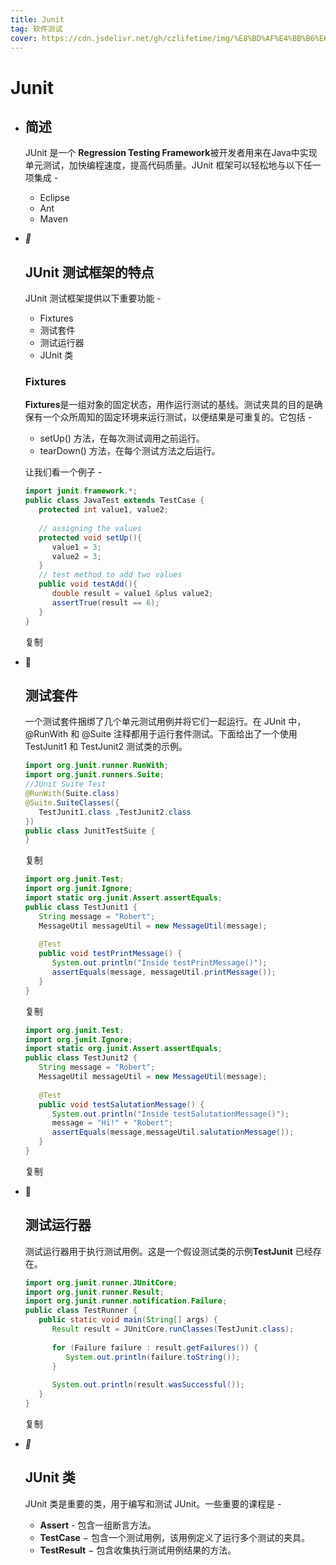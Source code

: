 ```yaml
---
title: Junit
tag: 软件测试
cover: https://cdn.jsdelivr.net/gh/czlifetime/img/%E8%BD%AF%E4%BB%B6%E6%B5%8B%E8%AF%95.jpg
---
```


# Junit

- ## 简述

  JUnit 是一个 **Regression Testing Framework**被开发者用来在Java中实现单元测试，加快编程速度，提高代码质量。JUnit 框架可以轻松地与以下任一项集成 -

  - Eclipse
  - Ant
  - Maven

- **

  ## JUnit 测试框架的特点

  JUnit 测试框架提供以下重要功能 -

  - Fixtures
  - 测试套件
  - 测试运行器
  - JUnit 类

  ### Fixtures

  **Fixtures**是一组对象的固定状态，用作运行测试的基线。测试夹具的目的是确保有一个众所周知的固定环境来运行测试，以便结果是可重复的。它包括 -

  - setUp() 方法，在每次测试调用之前运行。
  - tearDown() 方法，在每个测试方法之后运行。

  让我们看一个例子 -

  ```java
  import junit.framework.*;
  public class JavaTest extends TestCase {
     protected int value1, value2;
     
     // assigning the values
     protected void setUp(){
        value1 = 3;
        value2 = 3;
     }
     // test method to add two values
     public void testAdd(){
        double result = value1 &plus value2;
        assertTrue(result == 6);
     }
  }
  ```

  复制

- 

  ## 测试套件

  一个测试套件捆绑了几个单元测试用例并将它们一起运行。在 JUnit 中，@RunWith 和 @Suite 注释都用于运行套件测试。下面给出了一个使用 TestJunit1 和 TestJunit2 测试类的示例。

  ```java
  import org.junit.runner.RunWith;
  import org.junit.runners.Suite;
  //JUnit Suite Test
  @RunWith(Suite.class)
  @Suite.SuiteClasses({ 
     TestJunit1.class ,TestJunit2.class
  })
  public class JunitTestSuite {
  }
  ```

  复制

  ```java
  import org.junit.Test;
  import org.junit.Ignore;
  import static org.junit.Assert.assertEquals;
  public class TestJunit1 {
     String message = "Robert"; 
     MessageUtil messageUtil = new MessageUtil(message);
     
     @Test
     public void testPrintMessage() {     
        System.out.println("Inside testPrintMessage()");    
        assertEquals(message, messageUtil.printMessage());     
     }
  }
  ```

  复制

  ```java
  import org.junit.Test;
  import org.junit.Ignore;
  import static org.junit.Assert.assertEquals;
  public class TestJunit2 {
     String message = "Robert"; 
     MessageUtil messageUtil = new MessageUtil(message);
   
     @Test
     public void testSalutationMessage() {
        System.out.println("Inside testSalutationMessage()");
        message = "Hi!" + "Robert";
        assertEquals(message,messageUtil.salutationMessage());
     }
  }
  ```

  复制

- 

  ## 测试运行器

  测试运行器用于执行测试用例。这是一个假设测试类的示例**TestJunit** 已经存在。

  ```java
  import org.junit.runner.JUnitCore;
  import org.junit.runner.Result;
  import org.junit.runner.notification.Failure;
  public class TestRunner {
     public static void main(String[] args) {
        Result result = JUnitCore.runClasses(TestJunit.class);
            
        for (Failure failure : result.getFailures()) {
           System.out.println(failure.toString());
        }
            
        System.out.println(result.wasSuccessful());
     }
  }
  ```

  复制

- **

  ## JUnit 类

  JUnit 类是重要的类，用于编写和测试 JUnit。一些重要的课程是 -

  - **Assert** - 包含一组断言方法。
  - **TestCase** − 包含一个测试用例，该用例定义了运行多个测试的夹具。
  - **TestResult** − 包含收集执行测试用例结果的方法。